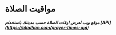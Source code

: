 # مواقيت الصلاة  

##### موقع ويب لعرض اوقات الصلاة حسب مدينتك باستخدام [API] (https://aladhan.com/prayer-times-api)

